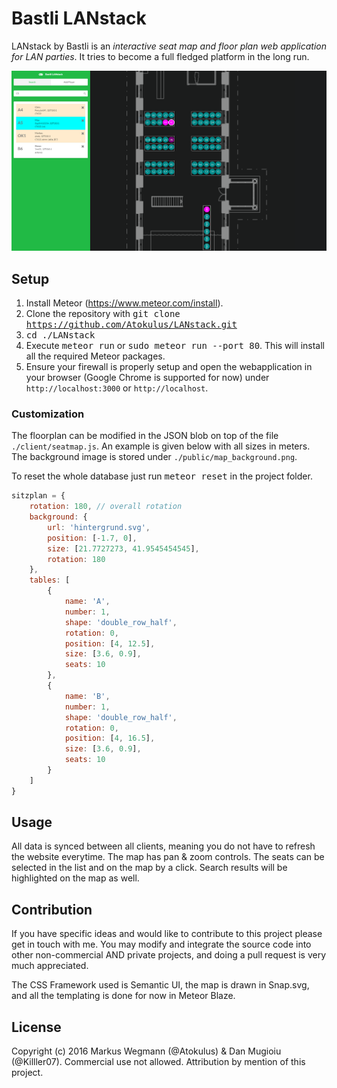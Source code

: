 # Bastli LANstack
LANstack by Bastli is an *interactive seat map and floor plan web application for LAN parties*. It tries to become a full fledged platform in the long run.

![Alt text](/public/lanstack-screenshot.PNG?raw=true "Screenshot of LANstack webinterface.")

## Setup
1. Install Meteor (https://www.meteor.com/install). 
2. Clone the repository with <kbd>git clone https://github.com/Atokulus/LANstack.git</kbd>
3. <kbd>cd ./LANstack</kbd>
4. Execute <kbd>meteor run</kbd> or <kbd>sudo meteor run --port 80</kbd>. This will install all the required Meteor packages.
5. Ensure your firewall is properly setup and open the webapplication in your browser (Google Chrome is supported for now) under 
`http://localhost:3000` or `http://localhost`.

### Customization
The floorplan can be modified in the JSON blob on top of the file `./client/seatmap.js`. An example is given below with all sizes in meters. The background image is stored under `./public/map_background.png`.

To reset the whole database just run <kbd>meteor reset</kbd> in the project folder. 

```javascript
sitzplan = {
    rotation: 180, // overall rotation
    background: {
        url: 'hintergrund.svg',
        position: [-1.7, 0],
        size: [21.7727273, 41.9545454545],
        rotation: 180
    },
    tables: [
        {
            name: 'A',
            number: 1,
            shape: 'double_row_half',
            rotation: 0,
            position: [4, 12.5],
            size: [3.6, 0.9],
            seats: 10
        },
        {
            name: 'B',
            number: 1,
            shape: 'double_row_half',
            rotation: 0,
            position: [4, 16.5],
            size: [3.6, 0.9],
            seats: 10
        }
    ]
}
```

## Usage
All data is synced between all clients, meaning you do not have to refresh the website everytime. 
The map has pan & zoom controls. The seats can be selected in the list and on the map by a click. 
Search results will be highlighted on the map as well.

## Contribution
If you have specific ideas and would like to contribute to this project please get in touch with me. 
You may modify and integrate the source code into other non-commercial AND private projects, and doing 
a pull request is very much appreciated.

The CSS Framework used is Semantic UI, the map is drawn in Snap.svg, and all the templating is done for now in Meteor Blaze.

## License
Copyright (c) 2016 Markus Wegmann (@Atokulus) & Dan Mugioiu (@Killler07). Commercial use not allowed. Attribution by mention of this project.
